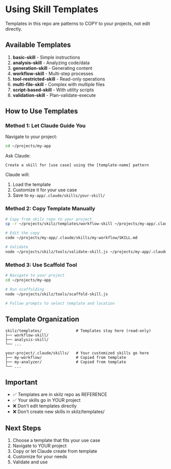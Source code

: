 # Using Skill Templates

Templates in this repo are patterns to COPY to your projects, not edit directly.

## Available Templates

1. **basic-skill** - Simple instructions
2. **analysis-skill** - Analyzing code/data
3. **generation-skill** - Generating content
4. **workflow-skill** - Multi-step processes
5. **tool-restricted-skill** - Read-only operations
6. **multi-file-skill** - Complex with multiple files
7. **script-based-skill** - With utility scripts
8. **validation-skill** - Plan-validate-execute

## How to Use Templates

### Method 1: Let Claude Guide You

Navigate to your project:
```bash
cd ~/projects/my-app
```

Ask Claude:
```
Create a skill for [use case] using the [template-name] pattern
```

Claude will:
1. Load the template
2. Customize it for your use case
3. Save to `my-app/.claude/skills/your-skill/`

### Method 2: Copy Template Manually

```bash
# Copy from skilz repo to your project
cp -r ~/projects/skilz/templates/workflow-skill ~/projects/my-app/.claude/skills/my-workflow

# Edit the copy
code ~/projects/my-app/.claude/skills/my-workflow/SKILL.md

# Validate
node ~/projects/skilz/tools/validate-skill.js ~/projects/my-app/.claude/skills/my-workflow
```

### Method 3: Use Scaffold Tool

```bash
# Navigate to your project
cd ~/projects/my-app

# Run scaffolding
node ~/projects/skilz/tools/scaffold-skill.js

# Follow prompts to select template and location
```

## Template Organization

```
skilz/templates/               # Templates stay here (read-only)
├── workflow-skill/
├── analysis-skill/
└── ...

your-project/.claude/skills/   # Your customized skills go here
├── my-workflow/               # Copied from template
├── my-analyzer/               # Copied from template
└── ...
```

## Important

- ✅ Templates are in skilz repo as REFERENCE
- ✅ Your skills go in YOUR project
- ❌ Don't edit templates directly
- ❌ Don't create new skills in skilz/templates/

## Next Steps

1. Choose a template that fits your use case
2. Navigate to YOUR project
3. Copy or let Claude create from template
4. Customize for your needs
5. Validate and use
